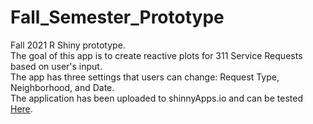 # Fall_Semester_Prototype
 Fall 2021 R Shiny prototype.  
 The goal of this app is to create reactive plots for 311 Service Requests based on user's input.  
 The app has three settings that users can change: Request Type, Neighborhood, and Date.  
 The application has been uploaded to shinnyApps.io and can be tested [Here](https://bdsc-311dataapp.shinyapps.io/Fall_Semester_Prototype/).
